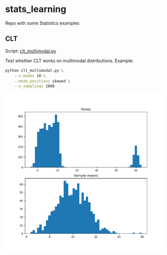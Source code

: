 # stats_learning
Repo with some Statistics examples

## CLT

Script: [clt_multimodal.py](clt_multimodal.py)

Test whether CLT works on multimodal distributions. Example:

```bash
python clt_multimodal.py \
    --n_modes 10 \
    --mode_positions skewed \
    --n_samplings 1000 
```

![Script output](misc/clt_multimodal.png)
